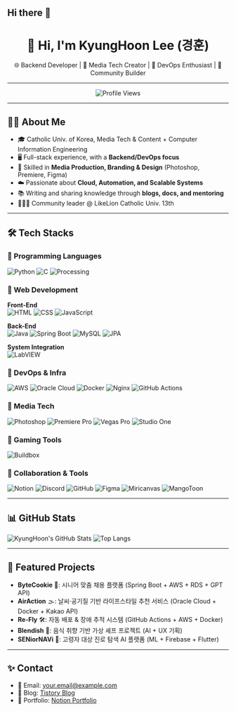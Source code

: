 ## Hi there 👋

<!--
**KyungHoon03/KyungHoon03** is a ✨ _special_ ✨ repository because its `README.md` (this file) appears on your GitHub profile.

-->
<div align="center">
  
  # 👋 Hi, I'm **KyungHoon Lee (경훈)**
  🌐 Backend Developer | 🎨 Media Tech Creator | 🚀 DevOps Enthusiast | 📢 Community Builder
  
  ---
  
  ![Profile Views](https://komarev.com/ghpvc/?username=KyungHoon03&color=blueviolet&style=flat-square)

</div>

---

## 🧑‍💻 About Me
- 🎓 Catholic Univ. of Korea, Media Tech & Content + Computer Information Engineering  
- 🖥️ Full-stack experience, with a **Backend/DevOps focus**  
- 🎨 Skilled in **Media Production, Branding & Design** (Photoshop, Premiere, Figma)  
- ☁️ Passionate about **Cloud, Automation, and Scalable Systems**  
- 📚 Writing and sharing knowledge through **blogs, docs, and mentoring**  
- 🧑‍🤝‍🧑 Community leader @ LikeLion Catholic Univ. 13th  

---

## 🛠️ Tech Stacks

### 🔹 Programming Languages
![Python](https://img.shields.io/badge/Python-3776AB?style=for-the-badge&logo=python&logoColor=white)
![C](https://img.shields.io/badge/C-A8B9CC?style=for-the-badge&logo=c&logoColor=white)
![Processing](https://img.shields.io/badge/Processing-006699?style=for-the-badge&logo=processing-foundation&logoColor=white)

### 🔹 Web Development
**Front-End**  
![HTML](https://img.shields.io/badge/HTML5-E34F26?style=for-the-badge&logo=html5&logoColor=white)
![CSS](https://img.shields.io/badge/CSS3-1572B6?style=for-the-badge&logo=css3&logoColor=white)
![JavaScript](https://img.shields.io/badge/JavaScript-F7DF1E?style=for-the-badge&logo=javascript&logoColor=black)

**Back-End**  
![Java](https://img.shields.io/badge/Java-007396?style=for-the-badge&logo=openjdk&logoColor=white)
![Spring Boot](https://img.shields.io/badge/SpringBoot-6DB33F?style=for-the-badge&logo=springboot&logoColor=white)
![MySQL](https://img.shields.io/badge/MySQL-4479A1?style=for-the-badge&logo=mysql&logoColor=white)
![JPA](https://img.shields.io/badge/JPA-59666C?style=for-the-badge&logo=hibernate&logoColor=white)

**System Integration**  
![LabVIEW](https://img.shields.io/badge/LabVIEW-FFDB00?style=for-the-badge&logo=labview&logoColor=black)

### 🔹 DevOps & Infra
![AWS](https://img.shields.io/badge/AWS-232F3E?style=for-the-badge&logo=amazonaws&logoColor=white)
![Oracle Cloud](https://img.shields.io/badge/OracleCloud-F80000?style=for-the-badge&logo=oracle&logoColor=white)
![Docker](https://img.shields.io/badge/Docker-2496ED?style=for-the-badge&logo=docker&logoColor=white)
![Nginx](https://img.shields.io/badge/Nginx-009639?style=for-the-badge&logo=nginx&logoColor=white)
![GitHub Actions](https://img.shields.io/badge/GitHubActions-2088FF?style=for-the-badge&logo=githubactions&logoColor=white)

### 🔹 Media Tech
![Photoshop](https://img.shields.io/badge/Photoshop-31A8FF?style=for-the-badge&logo=adobephotoshop&logoColor=white)
![Premiere Pro](https://img.shields.io/badge/PremierePro-9999FF?style=for-the-badge&logo=adobepremierepro&logoColor=white)
![Vegas Pro](https://img.shields.io/badge/VegasPro-1A1A1A?style=for-the-badge&logo=vegas&logoColor=white)
![Studio One](https://img.shields.io/badge/StudioOne-5A4E9C?style=for-the-badge&logo=presonus&logoColor=white)

### 🔹 Gaming Tools
![Buildbox](https://img.shields.io/badge/Buildbox-FF8000?style=for-the-badge&logo=buildbox&logoColor=white)

### 🔹 Collaboration & Tools
![Notion](https://img.shields.io/badge/Notion-000000?style=for-the-badge&logo=notion&logoColor=white)
![Discord](https://img.shields.io/badge/Discord-5865F2?style=for-the-badge&logo=discord&logoColor=white)
![GitHub](https://img.shields.io/badge/GitHub-181717?style=for-the-badge&logo=github&logoColor=white)
![Figma](https://img.shields.io/badge/Figma-F24E1E?style=for-the-badge&logo=figma&logoColor=white)
![Miricanvas](https://img.shields.io/badge/Miricanvas-FF3366?style=for-the-badge)
![MangoToon](https://img.shields.io/badge/MangoToon-FFCC00?style=for-the-badge)

---

## 📊 GitHub Stats

![KyungHoon's GitHub Stats](https://github-readme-stats.vercel.app/api?username=KyungHoon03&show_icons=true&theme=tokyonight)
![Top Langs](https://github-readme-stats.vercel.app/api/top-langs/?username=KyungHoon03&layout=compact&theme=tokyonight)

---

## 🚀 Featured Projects
- **ByteCookie** 🍪: 시니어 맞춤 채용 플랫폼 (Spring Boot + AWS + RDS + GPT API)  
- **AirAction** 🌫️: 날씨·공기질 기반 라이프스타일 추천 서비스 (Oracle Cloud + Docker + Kakao API)  
- **Re-Fly** 🛠️: 자동 배포 & 장애 추적 시스템 (GitHub Actions + AWS + Docker)  
- **Blendish** 🍲: 음식 취향 기반 가상 셰프 프로젝트 (AI + UX 기획)  
- **SENiorNAVi** 👴: 고령자 대상 진로 탐색 AI 플랫폼 (ML + Firebase + Flutter)  

---

## ✨ Contact
- 📧 Email: your.email@example.com  
- 📝 Blog: [Tistory Blog](https://hooklee.tistory.com/)  
- 💼 Portfolio: [Notion Portfolio](https://spotty-rodent-822.notion.site/HOOKLEE-s-Portpolio-253439e0b2de80398f0cee21fedd18bc?source=copy_link)  
